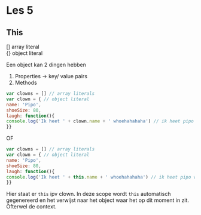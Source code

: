 # Les 5

## This
[] array literal  
{} object literal  

Een object kan 2 dingen hebben
1. Properties -> key/ value pairs
2. Methods

```js
var clowns = [] // array literals
var clown = { // object literal
name: 'Pipo',
shoeSize: 80,
laugh: function(){
console.log('Ik heet ' + clown.name + ' whoehahahaha') // ik heet pipo whoehahahaha
}}
```

OF 

 ```js
var clowns = [] // array literals
var clown = { // object literal
name: 'Pipo',
shoeSize: 80,
laugh: function(){
console.log('Ik heet ' + this.name + ' whoehahahaha') // ik heet pipo whoehahahaha
}}
```

Hier staat er `this` ipv clown. In deze scope wordt `this` automatisch gegenereerd en het verwijst naar het object waar het op dit moment in zit. Ofterwel de context.

